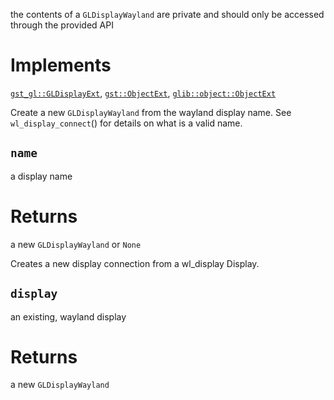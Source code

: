 <!-- file * -->
<!-- struct GLDisplayWayland -->
the contents of a `GLDisplayWayland` are private and should only be accessed
through the provided API

# Implements

[`gst_gl::GLDisplayExt`](../gst_gl/trait.GLDisplayExt.html), [`gst::ObjectExt`](../gst/trait.ObjectExt.html), [`glib::object::ObjectExt`](../glib/object/trait.ObjectExt.html)
<!-- impl GLDisplayWayland::fn new -->
Create a new `GLDisplayWayland` from the wayland display name. See `wl_display_connect`()
for details on what is a valid name.
## `name`
a display name

# Returns

a new `GLDisplayWayland` or `None`
<!-- impl GLDisplayWayland::fn new_with_display -->
Creates a new display connection from a wl_display Display.
## `display`
an existing, wayland display

# Returns

a new `GLDisplayWayland`
